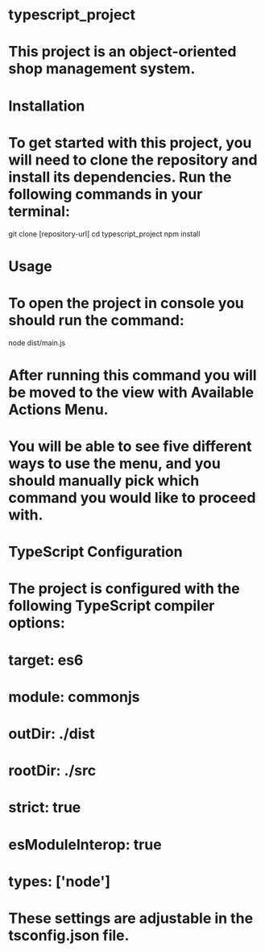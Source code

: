 # typescript_project
# This project is an object-oriented shop management system. 


# Installation
# To get started with this project, you will need to clone the repository and install its dependencies. Run the following commands in your terminal:

git clone [repository-url]
cd typescript_project
npm install


# Usage
# To open the project in console you should run the command:

node dist/main.js

# After running this command you will be moved to the view with Available Actions Menu.
# You will be able to see five different ways to use the menu, and you should manually pick which command you would like to proceed with.


# TypeScript Configuration
# The project is configured with the following TypeScript compiler options:

# target: es6
# module: commonjs
# outDir: ./dist
# rootDir: ./src
# strict: true
# esModuleInterop: true
# types: ['node']
# These settings are adjustable in the tsconfig.json file.


